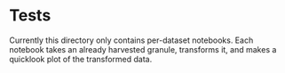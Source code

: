 # Tests

Currently this directory only contains per-dataset notebooks. Each notebook takes an already harvested granule, transforms it, and makes a quicklook plot of the transformed data.